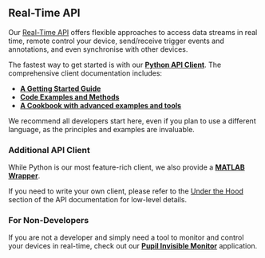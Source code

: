 ## Real-Time API

Our [Real-Time API](https://github.com/pupil-labs/realtime-network-api) offers flexible approaches to access data streams 
in real time, remote control your device, send/receive trigger events and annotations, and even synchronise with other 
devices.

The fastest way to get started is with our **[Python API Client](https://pupil-labs.github.io/pl-realtime-api/dev/)**. 
The comprehensive client documentation includes:

* **[A Getting Started Guide](https://pupil-labs.github.io/pl-realtime-api/dev/getting-started/)**
* **[Code Examples and Methods](https://pupil-labs.github.io/pl-realtime-api/dev/methods/simple/)**
* **[A Cookbook with advanced examples and tools](https://pupil-labs.github.io/pl-realtime-api/dev/cookbook/)** 

We recommend all developers start here, even if you plan to use a different language, as the principles and examples 
are invaluable.

### Additional API Client

While Python is our most feature-rich client, we also provide a **[MATLAB Wrapper](https://github.com/pupil-labs/pl-neon-matlab)**.

If you need to write your own client, please refer to the [Under the Hood](https://pupil-labs.github.io/pl-realtime-api/dev/guides/under-the-hood/) 
section of the API documentation for low-level details.

### For Non-Developers

If you are not a developer and simply need a tool to monitor and control your devices in real-time, check out our
**[Pupil Invisible Monitor](/data-collection/monitor-app/)** application.